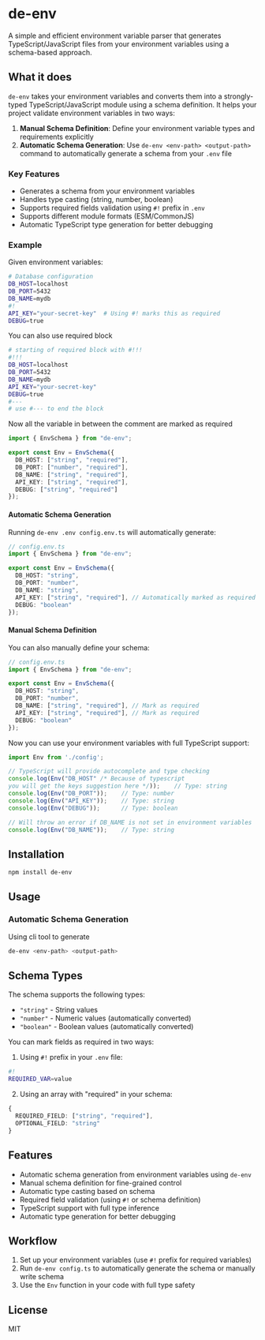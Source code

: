 # de-env

A simple and efficient environment variable parser that generates TypeScript/JavaScript files from your environment variables using a schema-based approach.

## What it does

`de-env` takes your environment variables and converts them into a strongly-typed TypeScript/JavaScript module using a schema definition. It helps your project validate environment variables in two ways:

1. **Manual Schema Definition**: Define your environment variable types and requirements explicitly
2. **Automatic Schema Generation**: Use `de-env <env-path> <output-path>` command to automatically generate a schema from your `.env` file

### Key Features
- Generates a schema from your environment variables
- Handles type casting (string, number, boolean)
- Supports required fields validation using `#!` prefix in `.env`
- Supports different module formats (ESM/CommonJS)
- Automatic TypeScript type generation for better debugging

### Example

Given environment variables:
```bash
# Database configuration
DB_HOST=localhost
DB_PORT=5432
DB_NAME=mydb
#!
API_KEY="your-secret-key"  # Using #! marks this as required
DEBUG=true
```

You can also use required block

```bash
# starting of required block with #!!!
#!!!
DB_HOST=localhost
DB_PORT=5432
DB_NAME=mydb
API_KEY="your-secret-key"
DEBUG=true
#---
# use #--- to end the block
```

Now all the variable in between the comment are marked as required

```typescript
import { EnvSchema } from "de-env";

export const Env = EnvSchema({
  DB_HOST: ["string", "required"],
  DB_PORT: ["number", "required"],
  DB_NAME: ["string", "required"],
  API_KEY: ["string", "required"],
  DEBUG: ["string", "required"]
});
```

#### Automatic Schema Generation
Running `de-env .env config.env.ts` will automatically generate:

```typescript
// config.env.ts
import { EnvSchema } from "de-env";

export const Env = EnvSchema({
  DB_HOST: "string",
  DB_PORT: "number",
  DB_NAME: "string",
  API_KEY: ["string", "required"], // Automatically marked as required due to #!
  DEBUG: "boolean"
});
```

#### Manual Schema Definition
You can also manually define your schema:

```typescript
// config.env.ts
import { EnvSchema } from "de-env";

export const Env = EnvSchema({
  DB_HOST: "string",
  DB_PORT: "number",
  DB_NAME: ["string", "required"], // Mark as required
  API_KEY: ["string", "required"], // Mark as required
  DEBUG: "boolean"
});
```

Now you can use your environment variables with full TypeScript support:

```typescript
import Env from './config';

// TypeScript will provide autocomplete and type checking
console.log(Env("DB_HOST" /* Because of typescript
you will get the keys suggestion here */));    // Type: string
console.log(Env("DB_PORT"));    // Type: number
console.log(Env("API_KEY"));    // Type: string
console.log(Env("DEBUG"));      // Type: boolean

// Will throw an error if DB_NAME is not set in environment variables
console.log(Env("DB_NAME"));    // Type: string
```

## Installation

```bash
npm install de-env
```

## Usage

### Automatic Schema Generation
Using cli tool to generate
```bash
de-env <env-path> <output-path>
```

## Schema Types

The schema supports the following types:
- `"string"` - String values
- `"number"` - Numeric values (automatically converted)
- `"boolean"` - Boolean values (automatically converted)

You can mark fields as required in two ways:
1. Using `#!` prefix in your `.env` file:
```bash
#!
REQUIRED_VAR=value
```

2. Using an array with "required" in your schema:
```typescript
{
  REQUIRED_FIELD: ["string", "required"],
  OPTIONAL_FIELD: "string"
}
```

## Features

- Automatic schema generation from environment variables using `de-env`
- Manual schema definition for fine-grained control
- Automatic type casting based on schema
- Required field validation (using `#!` or schema definition)
- TypeScript support with full type inference
- Automatic type generation for better debugging

## Workflow

1. Set up your environment variables (use `#!` prefix for required variables)
2. Run `de-env config.ts` to automatically generate the schema or manually write schema
4. Use the `Env` function in your code with full type safety

## License

MIT
